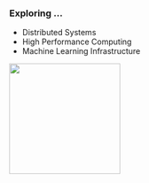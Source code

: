 <h3>Exploring ... </h3>

- Distributed Systems
- High Performance Computing
- Machine Learning Infrastructure 

<a href="https://github.com/prashundey/convoychat">
  <img height=200 align="center" src="https://github-readme-stats-prashun-deys-projects.vercel.app/api/top-langs/?username=prashundey&size_weight=0.5&count_weight=0.5&langs_count=8&hide=typescript,javascript,html,css&hide_progress=true&card_width=300&hide_border=true&theme=aura" />
</a>


